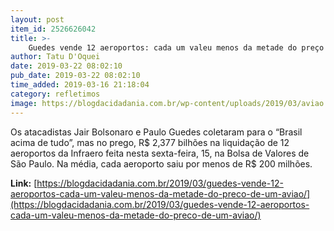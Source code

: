 ```yaml
---
layout: post
item_id: 2526626042
title: >-
    Guedes vende 12 aeroportos: cada um valeu menos da metade do preço de um avião
author: Tatu D'Oquei
date: 2019-03-22 08:02:10
pub_date: 2019-03-22 08:02:10
time_added: 2019-03-16 21:18:04
category: refletimos
image: https://blogdacidadania.com.br/wp-content/uploads/2019/03/aviao.png
---
```


Os atacadistas Jair Bolsonaro e Paulo Guedes coletaram para o “Brasil acima de tudo”, mas no prego, R$ 2,377 bilhões na liquidação de 12 aeroportos da Infraero feita nesta sexta-feira, 15, na Bolsa de Valores de São Paulo. Na média, cada aeroporto saiu por menos de R$ 200 milhões.

**Link:** [https://blogdacidadania.com.br/2019/03/guedes-vende-12-aeroportos-cada-um-valeu-menos-da-metade-do-preco-de-um-aviao/](https://blogdacidadania.com.br/2019/03/guedes-vende-12-aeroportos-cada-um-valeu-menos-da-metade-do-preco-de-um-aviao/)

